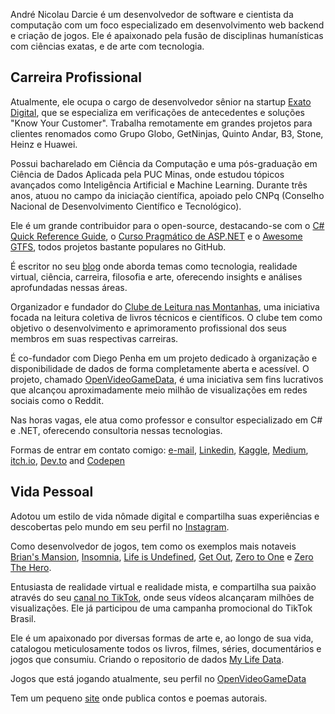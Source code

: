 André Nicolau Darcie é um desenvolvedor de software e cientista da computação com um foco especializado em desenvolvimento web backend e criação de jogos. Ele é apaixonado pela fusão de disciplinas humanísticas com ciências exatas, e de arte com tecnologia.

## Carreira Profissional

Atualmente, ele ocupa o cargo de desenvolvedor sênior na startup [Exato Digital](https://exato.digital/), que se especializa em verificações de antecedentes e soluções "Know Your Customer". Trabalha remotamente em grandes projetos para clientes renomados como Grupo Globo, GetNinjas, Quinto Andar, B3, Stone, Heinz e Huawei.

Possui bacharelado em Ciência da Computação e uma pós-graduação em Ciência de Dados Aplicada pela PUC Minas, onde estudou tópicos avançados como Inteligência Artificial e Machine Learning. Durante três anos, atuou no campo da iniciação científica, apoiado pelo CNPq (Conselho Nacional de Desenvolvimento Científico e Tecnológico).

Ele é um grande contribuidor para o open-source, destacando-se com o [C# Quick Reference Guide](https://github.com/andredarcie/csharp-quick-reference-guide), o [Curso Pragmático de ASP.NET](https://github.com/andredarcie/curso-pragmatico-de-csharp) e o [Awesome GTFS](https://github.com/andredarcie/awesome-gtfs), todos projetos bastante populares no GitHub.

É escritor no seu [blog](https://dev.to/andredarcie) onde aborda temas como tecnologia, realidade virtual, ciência, carreira, filosofia e arte, oferecendo insights e análises aprofundadas nessas áreas.

Organizador e fundador do [Clube de Leitura nas Montanhas](https://github.com/clube-de-leitura-nas-montanhas/agenda), uma iniciativa focada na leitura coletiva de livros técnicos e científicos. O clube tem como objetivo o desenvolvimento e aprimoramento profissional dos seus membros em suas respectivas carreiras.

É co-fundador com Diego Penha em um projeto dedicado à organização e disponibilidade de dados de forma completamente aberta e acessível. O projeto, chamado [OpenVideoGameData](https://www.openvideogamedata.com/), é uma iniciativa sem fins lucrativos que alcançou aproximadamente meio milhão de visualizações em redes sociais como o Reddit.

Nas horas vagas, ele atua como professor e consultor especializado em C# e .NET, oferecendo consultoria nessas tecnologias.

Formas de entrar em contato comigo: [e-mail](andrendarcie@gmail.com), [Linkedin](https://www.linkedin.com/in/andr%C3%A9-n-darcie-8b64817b/), [Kaggle](https://www.kaggle.com/andredarcie), [Medium](https://medium.com/@andrendarcie), [itch.io](https://andredarcie.itch.io/), [Dev.to](https://dev.to/andredarcie) and [Codepen](https://codepen.io/andredarcie)

## Vida Pessoal

Adotou um estilo de vida nômade digital e compartilha suas experiências e descobertas pelo mundo em seu perfil no [Instagram](https://www.instagram.com/andre.darcie/).

Como desenvolvedor de jogos, tem como os exemplos mais notaveis [Brian's Mansion](https://github.com/andredarcie/brians-mansion), [Insomnia](https://andredarcie.github.io/insomnia.html), [Life is Undefined](https://andredarcie.github.io/life-is-undefined/), [Get Out](https://andredarcie.github.io/get-out-game/), [Zero to One](https://andredarcie.itch.io/zero-to-one) e [Zero The Hero](https://andredarcie.itch.io/zero-the-hero).

Entusiasta de realidade virtual e realidade mista, e compartilha sua paixão através do seu [canal no TikTok](https://www.tiktok.com/@andre_do_vr), onde seus vídeos alcançaram milhões de visualizações. Ele já participou de uma campanha promocional do TikTok Brasil.

Ele é um apaixonado por diversas formas de arte e, ao longo de sua vida, catalogou meticulosamente todos os livros, filmes, séries, documentários e jogos que consumiu. Criando o repositorio de dados [My Life Data](https://github.com/andredarcie/my-life-data).

Jogos que está jogando atualmente, seu perfil no [OpenVideoGameData](https://www.openvideogamedata.com/users/darcie)

Tem um pequeno [site](https://andredarcie.blogspot.com/) onde publica contos e poemas autorais.